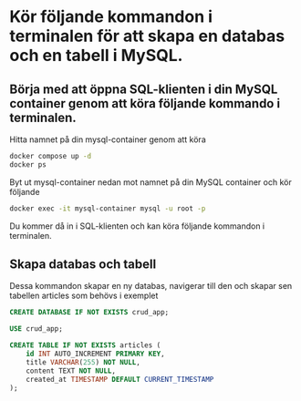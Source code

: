 # Kör följande kommandon i terminalen för att skapa en databas och en tabell i MySQL.

## Börja med att öppna SQL-klienten i din MySQL container genom att köra följande kommando i terminalen.

Hitta namnet på din mysql-container genom att köra

```bash
docker compose up -d
docker ps
```

Byt ut mysql-container nedan mot namnet på din MySQL container och kör följande

```bash
docker exec -it mysql-container mysql -u root -p
```

Du kommer då in i SQL-klienten och kan köra följande kommandon i terminalen.

## Skapa databas och tabell

Dessa kommandon skapar en ny databas, navigerar till den och skapar sen tabellen articles som behövs i exemplet

```sql
CREATE DATABASE IF NOT EXISTS crud_app;

USE crud_app;

CREATE TABLE IF NOT EXISTS articles (
    id INT AUTO_INCREMENT PRIMARY KEY,
    title VARCHAR(255) NOT NULL,
    content TEXT NOT NULL,
    created_at TIMESTAMP DEFAULT CURRENT_TIMESTAMP
);
```
